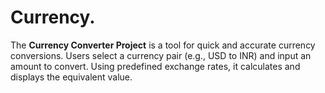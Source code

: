 # Currency.
The **Currency Converter Project** is a tool for quick and accurate currency conversions. Users select a currency pair (e.g., USD to INR) and input an amount to convert. Using predefined exchange rates, it calculates and displays the equivalent value.
